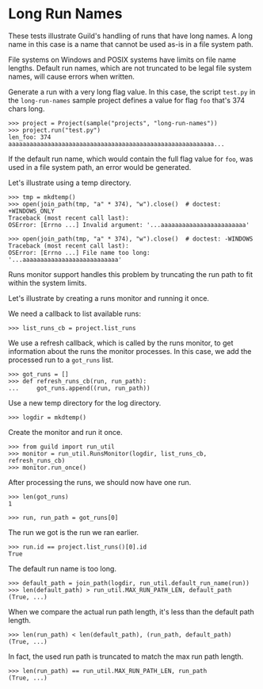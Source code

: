 # Long Run Names

These tests illustrate Guild's handling of runs that have long
names. A long name in this case is a name that cannot be used as-is in
a file system path.

File systems on Windows and POSIX systems have limits on file name
lengths. Default run names, which are not truncated to be legal file
system names, will cause errors when written.

Generate a run with a very long flag value. In this case, the script
`test.py` in the `long-run-names` sample project defines a value for
flag `foo` that's 374 chars long.

    >>> project = Project(sample("projects", "long-run-names"))
    >>> project.run("test.py")
    len_foo: 374
    aaaaaaaaaaaaaaaaaaaaaaaaaaaaaaaaaaaaaaaaaaaaaaaaaaaaaaaaaa...

If the default run name, which would contain the full flag value for
`foo`, was used in a file system path, an error would be generated.

Let's illustrate using a temp directory.

    >>> tmp = mkdtemp()
    >>> open(join_path(tmp, "a" * 374), "w").close()  # doctest: +WINDOWS_ONLY
    Traceback (most recent call last):
    OSError: [Errno ...] Invalid argument: '...aaaaaaaaaaaaaaaaaaaaaaaa'

    >>> open(join_path(tmp, "a" * 374), "w").close()  # doctest: -WINDOWS
    Traceback (most recent call last):
    OSError: [Errno ...] File name too long: '...aaaaaaaaaaaaaaaaaaaaaaaaaaa'

Runs monitor support handles this problem by truncating the run path
to fit within the system limits.

Let's illustrate by creating a runs monitor and running it once.

We need a callback to list available runs:

    >>> list_runs_cb = project.list_runs

We use a refresh callback, which is called by the runs monitor, to get
information about the runs the monitor processes. In this case, we add
the processed run to a `got_runs` list.

    >>> got_runs = []
    >>> def refresh_runs_cb(run, run_path):
    ...     got_runs.append((run, run_path))

Use a new temp directory for the log directory.

    >>> logdir = mkdtemp()

Create the monitor and run it once.

    >>> from guild import run_util
    >>> monitor = run_util.RunsMonitor(logdir, list_runs_cb, refresh_runs_cb)
    >>> monitor.run_once()

After processing the runs, we should now have one run.

    >>> len(got_runs)
    1

    >>> run, run_path = got_runs[0]

The run we got is the run we ran earlier.

    >>> run.id == project.list_runs()[0].id
    True

The default run name is too long.

    >>> default_path = join_path(logdir, run_util.default_run_name(run))
    >>> len(default_path) > run_util.MAX_RUN_PATH_LEN, default_path
    (True, ...)

When we compare the actual run path length, it's less than the default path length.

    >>> len(run_path) < len(default_path), (run_path, default_path)
    (True, ...)

In fact, the used run path is truncated to match the max run path length.

    >>> len(run_path) == run_util.MAX_RUN_PATH_LEN, run_path
    (True, ...)
